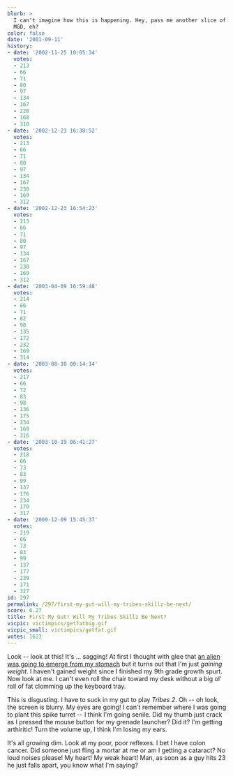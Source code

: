 ```yaml
---
blurb: >
  I can't imagine how this is happening. Hey, pass me another slice of pizza and an
  MGD, eh?
color: false
date: '2001-09-11'
history:
- date: '2002-11-25 10:05:34'
  votes:
  - 213
  - 66
  - 71
  - 80
  - 97
  - 134
  - 167
  - 228
  - 168
  - 310
- date: '2002-12-23 16:38:52'
  votes:
  - 213
  - 66
  - 71
  - 80
  - 97
  - 134
  - 167
  - 230
  - 169
  - 312
- date: '2002-12-23 16:54:23'
  votes:
  - 213
  - 66
  - 71
  - 80
  - 97
  - 134
  - 167
  - 230
  - 169
  - 312
- date: '2003-04-09 16:59:48'
  votes:
  - 214
  - 66
  - 71
  - 82
  - 98
  - 135
  - 172
  - 232
  - 169
  - 314
- date: '2003-08-10 00:14:14'
  votes:
  - 217
  - 66
  - 72
  - 83
  - 98
  - 136
  - 175
  - 234
  - 169
  - 316
- date: '2003-10-19 06:41:27'
  votes:
  - 218
  - 66
  - 73
  - 83
  - 99
  - 137
  - 176
  - 234
  - 170
  - 317
- date: '2009-12-09 15:45:37'
  votes:
  - 219
  - 66
  - 73
  - 83
  - 99
  - 137
  - 177
  - 239
  - 171
  - 327
id: 297
permalink: /297/first-my-gut-will-my-tribes-skillz-be-next/
score: 6.27
title: First My Gut! Will My Tribes Skillz Be Next?
vicpic: victimpics/getfatbig.gif
vicpic_small: victimpics/getfat.gif
votes: 1623
---
```


Look -- look at this! It's ... sagging! At first I thought with glee
that [an alien was going to emerge from my stomach](%ARTICLE[137]%)
but it turns out that I'm just *gaining weight*. I haven't gained weight
since I finished my 9th grade growth spurt. Now look at me. I can't even
roll the chair toward my desk without a big ol' roll of fat clomming up
the keyboard tray.

This is disgusting. I have to suck in my gut to play *Tribes 2*. Oh --
oh look, the screen is blurry. My eyes are going! I can't remember where
I was going to plant this spike turret -- I think I'm going senile. Did
my thumb just crack as I pressed the mouse button for my grenade
launcher? Did it? I'm getting arthiritic! Turn the volume up, I think
I'm losing my ears.

It's all growing dim. Look at my poor, poor reflexes. I bet I have colon
cancer. Did someone just fling a mortar at me or am I getting a
cataract? No loud noises please! My heart! My weak heart! Man, as soon
as a guy hits 23 he just falls apart, you know what I'm saying?